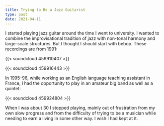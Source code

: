 ```yaml
---
title: Trying to Be a Jazz Guitarist
type: post
date: 2021-04-11
---
```


I started playing jazz guitar around the time I went to university. I
wanted to combine the improvisational tradition of jazz with non-tonal
harmony and large-scale structures. But I thought I should start with
bebop. These recordings are from 1991:

{{< soundcloud 459910407 >}}

{{< soundcloud 459916443 >}}

In 1995–96, while working as an English language teaching assistant in
France, I had the opportunity to play in an amateur big band as well
as a quintet:

{{< soundcloud 459924804 >}}

When I was about 30 I stopped playing, mainly out of frustration from
my own slow progress and from the difficulty of trying to be a
musician while needing to earn a living in some other way. I wish I
had kept at it.
